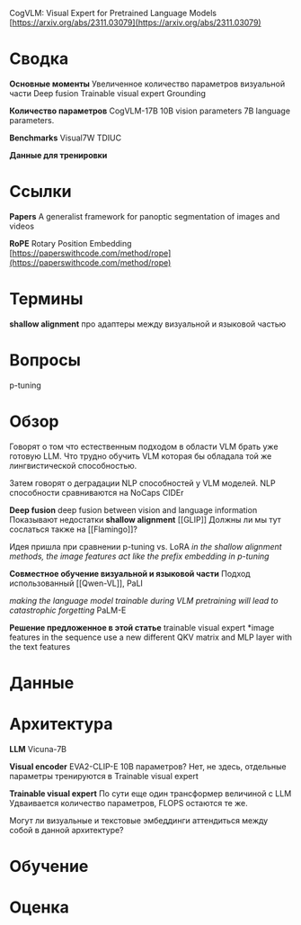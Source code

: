 
CogVLM: Visual Expert for Pretrained Language Models
[https://arxiv.org/abs/2311.03079](https://arxiv.org/abs/2311.03079)


# Сводка

**Основные моменты**
Увеличенное количество параметров визуальной части
Deep fusion
Trainable visual expert
Grounding

**Количество параметров**
CogVLM-17B
10B vision parameters
7B language parameters.

**Benchmarks**
Visual7W
TDIUC

**Данные для тренировки**

# Ссылки

**Papers**
A generalist framework for panoptic segmentation of images and videos

**RoPE**
Rotary Position Embedding
[https://paperswithcode.com/method/rope](https://paperswithcode.com/method/rope)


# Термины

**shallow alignment**
про адаптеры между визуальной и языковой частью

# Вопросы

p-tuning

# Обзор

Говорят о том что естественным подходом в области VLM брать уже готовую LLM. Что трудно обучить VLM которая бы обладала той же лингвистической способностью.

Затем говорят о деградации NLP способностей у VLM моделей.
NLP способности сравниваются на NoCaps CIDEr

**Deep fusion**
deep fusion between vision and language information
Показывают недостатки **shallow alignment**
[[GLIP]]
Должны ли мы тут сослаться также на [[Flamingo]]?

Идея пришла при сравнении p-tuning vs. LoRA
*in the shallow alignment methods, the image features act like the prefix embedding in p-tuning*

**Совместное обучение визуальной и языковой части**
Подход использованный [[Qwen-VL]], PaLI

*making the language model trainable during VLM pretraining will lead to catastrophic forgetting*
PaLM-E

**Решение предложенное в этой статье**
trainable visual expert
*image features in the sequence use a new different QKV matrix and MLP layer with the text features


# Данные


# Архитектура

**LLM**
Vicuna-7B

**Visual encoder**
EVA2-CLIP-E
10B параметров? Нет, не здесь, отдельные параметры тренируются в Trainable visual expert

**Trainable visual expert**
По сути еще один трансформер величиной с LLM
Удваивается количество параметров, FLOPS остаются те же.

Могут ли визуальные и текстовые эмбеддинги аттендиться между собой в данной архитектуре?

# Обучение


# Оценка

